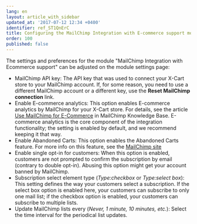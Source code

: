 ```yaml
---
lang: en
layout: article_with_sidebar
updated_at: '2017-07-12 12:34 +0400'
identifier: ref_ST1QnErC
title: Configuring the MailChimp Integration with E-commerce support module
order: 100
published: false
---
```

The settings and preferences for the module "MailChimp Integration with Ecommerce support" can be adjusted on the module settings page:
<img>

* MailChimp API key: The API key that was used to connect your X-Cart store to your MailChimp account. If, for some reason, you need to use a different MailChimp account or a different key, use the **Reset MailChimp connection** link.
* Enable E-commerce analytics: This option enables E-commerce analytics by MailChimp for your X-Cart store. For details, see the article [Use MailChimp for E-Commerce](http://kb.mailchimp.com/integrations/e-commerce/use-mailchimp-for-e-commerce "Use MailChimp for E-Commerce") in MailChimp Knowledge Base. E-commerce analytics is the core component of the integration functionality; the setting is enabled by default, and we recommend keeping it that way.
* Enable Abandoned Carts:  This option enables the Abandoned Carts feature. For more info on this feature, see the [MailChimp site](https://mailchimp.com/features/abandoned-cart/ "Abandoned Cart")
* Enable single opt-in for customers: When this option is enabled, customers are not prompted to confirm the subscription by email (contrary to double opt-in). Abusing this option might get your account banned by MailChimp.
* Subscription select element type (_Type:checkbox_ or _Type:select box_): This setting defines the way your customers select a subscription. If the select box option is enabled here, your customers can subscribe to only one mail list; if the checkbox option is enabled, your customers can subscribe to multiple lists.
* Update MailChimp lists every (_Never, 1 minute, 10 minutes, etc._): Select the time interval for the periodical list updates.
